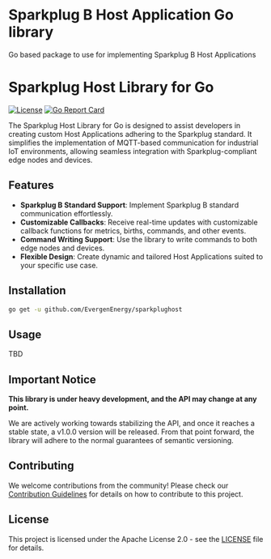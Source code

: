 # Sparkplug B Host Application Go library
Go based package to use for implementing Sparkplug B Host Applications

# Sparkplug Host Library for Go

[![License](https://img.shields.io/badge/license-Apache%202.0-blue.svg)](https://opensource.org/licenses/Apache-2.0)
[![Go Report Card](https://goreportcard.com/badge/github.com/EvergenEnergy/sparkplughost)](https://goreportcard.com/report/github.com/EvergenEnergy/sparkplughost)

The Sparkplug Host Library for Go is designed to assist developers in creating custom Host Applications adhering to the Sparkplug standard. 
It simplifies the implementation of MQTT-based communication for industrial IoT environments, 
allowing seamless integration with Sparkplug-compliant edge nodes and devices.

## Features

- **Sparkplug B Standard Support**: Implement Sparkplug B standard communication effortlessly.
- **Customizable Callbacks**: Receive real-time updates with customizable callback functions for metrics, births, commands, and other events.
- **Command Writing Support**: Use the library to write commands to both edge nodes and devices.
- **Flexible Design**: Create dynamic and tailored Host Applications suited to your specific use case.

## Installation

```bash
go get -u github.com/EvergenEnergy/sparkplughost
```

## Usage

TBD

## Important Notice

**This library is under heavy development, and the API may change at any point.**

We are actively working towards stabilizing the API, and once it reaches a stable state, a v1.0.0 version will be released. 
From that point forward, the library will adhere to the normal guarantees of semantic versioning.

## Contributing

We welcome contributions from the community! Please check our [Contribution Guidelines](CONTRIBUTING.md) for details on how to contribute to this project.

## License

This project is licensed under the Apache License 2.0 - see the [LICENSE](LICENSE) file for details.